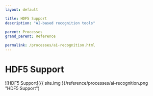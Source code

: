 ```yaml
---
layout: default

title: HDF5 Support
description: "AI-based recognition tools"

parent: Processes
grand_parent: Reference

permalink: /processes/ai-recognition.html
---
```

# HDF5 Support

![HDF5 Support]({{ site.img }}/reference/processes/ai-recognition.png "HDF5 Support") 
